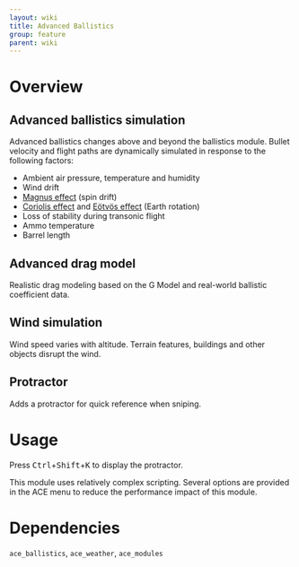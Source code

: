 ```yaml
---
layout: wiki
title: Advanced Ballistics
group: feature
parent: wiki
---
```

# Overview
## Advanced ballistics simulation
Advanced ballistics changes above and beyond the ballistics module. Bullet velocity and flight paths are dynamically simulated in response to the following factors:

- Ambient air pressure, temperature and humidity
- Wind drift
- [Magnus effect](https://en.wikipedia.org/wiki/Magnus_effect) (spin drift)
- [Coriolis effect](https://en.wikipedia.org/wiki/Coriolis_effect) and [Eötvös effect](https://en.wikipedia.org/wiki/Eotvos_effect) (Earth rotation)
- Loss of stability during transonic flight 
- Ammo temperature
- Barrel length

## Advanced drag model
Realistic drag modeling based on the G Model and real-world ballistic coefficient data.

## Wind simulation
Wind speed varies with altitude. Terrain features, buildings and other objects disrupt the wind.

## Protractor
Adds a protractor for quick reference when sniping.

# Usage
Press <kbd>Ctrl</kbd>+<kbd>Shift</kbd>+<kbd>K</kbd> to display the protractor.

This module uses relatively complex scripting. Several options are provided in the ACE menu to reduce the performance impact of this module.

# Dependencies
`ace_ballistics`, `ace_weather`, `ace_modules`
